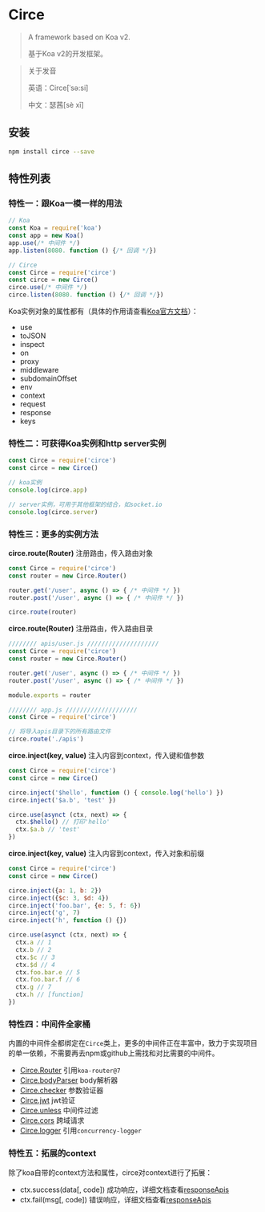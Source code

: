 # Circe

> A framework based on Koa v2.
>
> 基于Koa v2的开发框架。

> 关于发音
>
> 英语：Circe[ˈsə:si]
>
> 中文：瑟茜[sè xī]

## 安装

```bash
npm install circe --save
```

## 特性列表

### 特性一：跟Koa一模一样的用法

```javascript
// Koa
const Koa = require('koa')
const app = new Koa()
app.use(/* 中间件 */)
app.listen(8080. function () {/* 回调 */})

// Circe
const Circe = require('circe')
const circe = new Circe()
circe.use(/* 中间件 */)
circe.listen(8080. function () {/* 回调 */})
```

Koa实例对象的属性都有（具体的作用请查看[Koa官方文档](http://koajs.com/)）：

- use
- toJSON
- inspect
- on
- proxy
- middleware
- subdomainOffset
- env
- context
- request
- response
- keys

### 特性二：可获得Koa实例和http server实例

```javascript
const Circe = require('circe')
const circe = new Circe()

// koa实例
console.log(circe.app)

// server实例，可用于其他框架的结合，如socket.io
console.log(circe.server)
```

### 特性三：更多的实例方法

**circe.route(Router)** 注册路由，传入路由对象

```javascript
const Circe = require('circe')
const router = new Circe.Router()

router.get('/user', async () => { /* 中间件 */ })
router.post('/user', async () => { /* 中间件 */ })

circe.route(router)
```

**circe.route(Router)** 注册路由，传入路由目录

```javascript
//////// apis/user.js ////////////////////
const Circe = require('circe')
const router = new Circe.Router()

router.get('/user', async () => { /* 中间件 */ })
router.post('/user', async () => { /* 中间件 */ })

module.exports = router

//////// app.js ////////////////////
const Circe = require('circe')

// 将导入apis目录下的所有路由文件
circe.route('./apis')
```

**circe.inject(key, value)** 注入内容到context，传入键和值参数

```javascript
const Circe = require('circe')
const circe = new Circe()

circe.inject('$hello', function () { console.log('hello') })
circe.inject('$a.b', 'test' })

circe.use(asynct (ctx, next) => {
  ctx.$hello() // 打印'hello'
  ctx.$a.b // 'test'
})
```

**circe.inject(key, value)** 注入内容到context，传入对象和前缀

```javascript
const Circe = require('circe')
const circe = new Circe()

circe.inject({a: 1, b: 2})
circe.inject({$c: 3, $d: 4})
circe.inject('foo.bar', {e: 5, f: 6})
circe.inject('g', 7)
circe.inject('h', function () {})

circe.use(asynct (ctx, next) => {
  ctx.a // 1
  ctx.b // 2
  ctx.$c // 3
  ctx.$d // 4
  ctx.foo.bar.e // 5
  ctx.foo.bar.f // 6
  ctx.g // 7
  ctx.h // [function]
})
```

### 特性四：中间件全家桶

内置的中间件全都绑定在`Circe`类上，更多的中间件正在丰富中，致力于实现项目的单一依赖，不需要再去npm或github上需找和对比需要的中间件。

- [Circe.Router](https://github.com/alexmingoia/koa-router/tree/master) 引用`koa-router@7`
- [Circe.bodyParser](./src/middlewares/bodyParser/README.md) body解析器
- [Circe.checker](./src/middlewares/checker/README.md) 参数验证器
- [Circe.jwt](./src/middlewares/jwt/README.md) jwt验证
- [Circe.unless](./src/middlewares/unless/README.md) 中间件过滤
- [Circe.cors](./src/middlewares/cors/README.md) 跨域请求
- [Circe.logger](https://github.com/PabloSichert/concurrency-logger) 引用`concurrency-logger`

### 特性五：拓展的context

除了koa自带的context方法和属性，circe对context进行了拓展：

- ctx.success(data[, code]) 成功响应，详细文档查看[responseApis](./src/libs/responseApis/README.md)
- ctx.fail(msg[, code]) 错误响应，详细文档查看[responseApis](./src/libs/responseApis/README.md)
